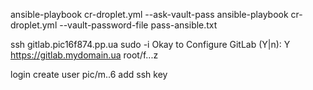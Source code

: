 ansible-playbook cr-droplet.yml \--ask-vault-pass
ansible-playbook cr-droplet.yml \--vault-password-file pass-ansible.txt



ssh gitlab.pic16f874.pp.ua
sudo -i
Okay to Configure GitLab (Y|n): Y
https://gitlab.mydomain.ua
root/f...z


login
create user pic/m..6
add ssh key